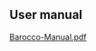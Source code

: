 ## User manual

[Barocco-Manual.pdf](http://www.archisite.co.jp/wp-content/uploads/2016/09/Barocco-Manual.pdf)
